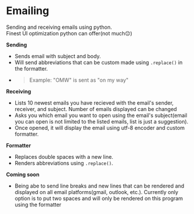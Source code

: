 # Emailing
Sending and receiving emails using python. 
<br>Finest UI optimization python can offer(not much😔)


**Sending**<br>
* Sends email with subject and body.<br>
* Will send abbreviations that can be custom made using `.replace()` in the formatter. <br>
* > Example: "OMW" is sent as "on my way"

**Receiving**
<br>
* Lists 10 newest emails you have recieved with the email's sender, receiver, and subject. Number of emails displayed can be changed<br>
* Asks you which email you want to open using the email's subject(email you can open is not limited to the listed emails, list is just a suggestion).<br>
* Once opened, it will display the email using utf-8 encoder and custom formatter.

**Formatter**

* Replaces double spaces with a new line. 
* Renders abbreviations using  `.replace()`. 


**Coming soon**

* Being abe to send line breaks and new lines that can be rendered and displayed on all email platforms(gmail, outlook, etc.). Currently only option is to put two spaces and will only be rendered on this program using the formatter


